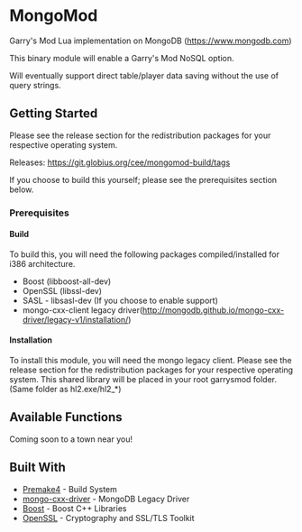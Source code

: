 # MongoMod

Garry's Mod Lua implementation on MongoDB (https://www.mongodb.com)

This binary module will enable a Garry's Mod NoSQL option.

Will eventually support direct table/player data saving without the use of query strings.

## Getting Started

Please see the release section for the redistribution packages for your respective operating system.

Releases: https://git.globius.org/cee/mongomod-build/tags

If you choose to build this yourself; please see the prerequisites section below.

### Prerequisites 

#### Build
To build this, you will need the following packages compiled/installed for i386 architecture.

* Boost (libboost-all-dev)
* OpenSSL (libssl-dev)
* SASL - libsasl-dev (If you choose to enable support)
* mongo-cxx-client legacy driver(http://mongodb.github.io/mongo-cxx-driver/legacy-v1/installation/)


#### Installation
To install this module, you will need the mongo legacy client. Please see the release section for the redistribution packages for your respective operating system. This shared library will be placed in your root garrysmod folder. (Same folder as hl2.exe/hl2_*)

## Available Functions
Coming soon to a town near you!

## Built With

* [Premake4](https://premake.github.io) - Build System
* [mongo-cxx-driver](http://mongodb.github.io/mongo-cxx-driver/legacy-v1/) - MongoDB Legacy Driver
* [Boost](http://www.boost.org) - Boost C++ Libraries
* [OpenSSL](https://www.openssl.org) - Cryptography and SSL/TLS Toolkit